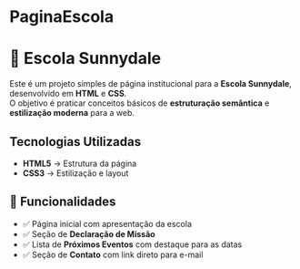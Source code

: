# PaginaEscola
# 📘 Escola Sunnydale

Este é um projeto simples de página institucional para a **Escola Sunnydale**, desenvolvido em **HTML** e **CSS**.  
O objetivo é praticar conceitos básicos de **estruturação semântica** e **estilização moderna** para a web.



## Tecnologias Utilizadas
- **HTML5** → Estrutura da página
- **CSS3** → Estilização e layout



## 🎨 Funcionalidades
- ✅ Página inicial com apresentação da escola  
- ✅ Seção de **Declaração de Missão**  
- ✅ Lista de **Próximos Eventos** com destaque para as datas  
- ✅ Seção de **Contato** com link direto para e-mail  


